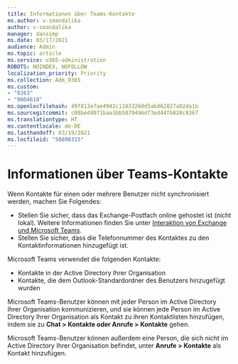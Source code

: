 ```yaml
---
title: Informationen über Teams-Kontakte
ms.author: v-smandalika
author: v-smandalika
manager: dansimp
ms.date: 03/17/2021
audience: Admin
ms.topic: article
ms.service: o365-administration
ROBOTS: NOINDEX, NOFOLLOW
localization_priority: Priority
ms.collection: Adm_O365
ms.custom:
- "8263"
- "9004610"
ms.openlocfilehash: 49f813e7ae4942c11033260d5abd62827a92da1b
ms.sourcegitcommit: c08bed4071baa3bb5879496df3ed44fb828c8367
ms.translationtype: HT
ms.contentlocale: de-DE
ms.lasthandoff: 03/19/2021
ms.locfileid: "50898315"
---
```

# <a name="information-about-teams-contacts"></a>Informationen über Teams-Kontakte

Wenn Kontakte für einen oder mehrere Benutzer nicht synchronisiert werden, machen Sie Folgendes:
- Stellen Sie sicher, dass das Exchange-Postfach online gehostet ist (nicht lokal). Weitere Informationen finden Sie unter [Interaktion von Exchange und Microsoft Teams](https://docs.microsoft.com/microsoftteams/exchange-teams-interact).
- Stellen Sie sicher, dass die Telefonnummer des Kontaktes zu den Kontaktinformationen hinzugefügt ist.

Microsoft Teams verwendet die folgenden Kontakte:

- Kontakte in der Active Directory Ihrer Organisation
- Kontakte, die dem Outlook-Standardordner des Benutzers hinzugefügt wurden

Microsoft Teams-Benutzer können mit jeder Person im Active Directory Ihrer Organisation kommunizieren, und sie können jede Person im Active Directory Ihrer Organisation als Kontakt zu ihren Kontaktlisten hinzufügen, indem sie zu **Chat > Kontakte oder Anrufe > Kontakte** gehen.

Microsoft Teams-Benutzer können außerdem eine Person, die sich nicht im Active Directory Ihrer Organisation befindet, unter **Anrufe > Kontakte** als Kontakt hinzufügen.


